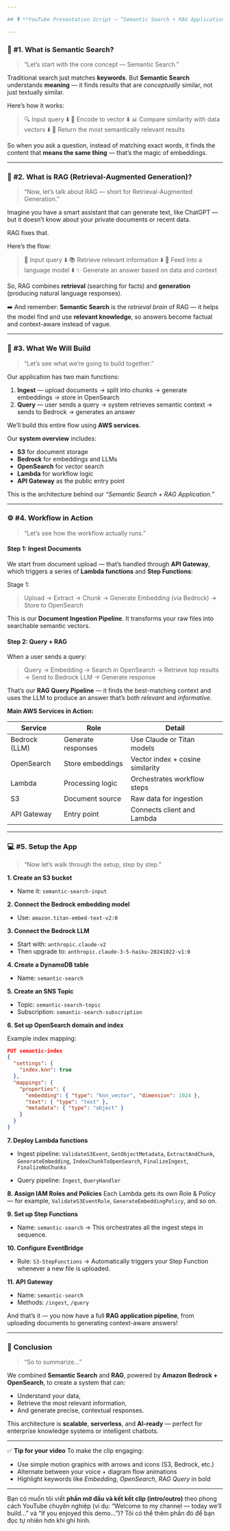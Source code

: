 ```yaml
---

## 🎙️ **YouTube Presentation Script — “Semantic Search + RAG Application (Bedrock + OpenSearch)”**

---
```


### 🧩 **#1. What is Semantic Search?**

> “Let’s start with the core concept — Semantic Search.”

Traditional search just matches **keywords**.
But **Semantic Search** understands **meaning** — it finds results that are *conceptually* similar, not just textually similar.

Here’s how it works:

> 🔍 Input query
> ⬇️
> 🧠 Encode to vector
> ⬇️
> 📊 Compare similarity with data vectors
> ⬇️
> 🎯 Return the most semantically relevant results

So when you ask a question, instead of matching exact words, it finds the content that **means the same thing** — that’s the magic of embeddings.

---

### 🧠 **#2. What is RAG (Retrieval-Augmented Generation)?**

> “Now, let’s talk about RAG — short for Retrieval-Augmented Generation.”

Imagine you have a smart assistant that can generate text, like ChatGPT —
but it doesn’t know about your private documents or recent data.

RAG fixes that.

Here’s the flow:

> 💬 Input query
> ⬇️
> 📚 Retrieve relevant information
> ⬇️
> 🧠 Feed into a language model
> ⬇️
> ✨ Generate an answer based on data and context

So, RAG combines **retrieval** (searching for facts)
and **generation** (producing natural language responses).

➡️ And remember: **Semantic Search** is the *retrieval brain* of RAG —
it helps the model find and use **relevant knowledge**,
so answers become factual and context-aware instead of vague.

---

### 🚀 **#3. What We Will Build**

> “Let’s see what we’re going to build together.”

Our application has two main functions:

1. **Ingest** — upload documents → split into chunks → generate embeddings → store in OpenSearch
2. **Query** — user sends a query → system retrieves semantic context → sends to Bedrock → generates an answer

We’ll build this entire flow using **AWS services**.

Our **system overview** includes:

* **S3** for document storage
* **Bedrock** for embeddings and LLMs
* **OpenSearch** for vector search
* **Lambda** for workflow logic
* **API Gateway** as the public entry point

This is the architecture behind our *“Semantic Search + RAG Application.”*

---

### ⚙️ **#4. Workflow in Action**

> “Let’s see how the workflow actually runs.”

#### **Step 1: Ingest Documents**

We start from document upload — that’s handled through **API Gateway**,
which triggers a series of **Lambda functions** and **Step Functions**:

Stage 1:

> Upload → Extract → Chunk → Generate Embedding (via Bedrock) → Store to OpenSearch

This is our **Document Ingestion Pipeline**.
It transforms your raw files into searchable semantic vectors.

#### **Step 2: Query + RAG**

When a user sends a query:

> Query → Embedding → Search in OpenSearch → Retrieve top results → Send to Bedrock LLM → Generate response

That’s our **RAG Query Pipeline** —
it finds the best-matching context and uses the LLM to produce an answer that’s both *relevant* and *informative*.

**Main AWS Services in Action:**

| Service       | Role               | Detail                           |
| ------------- | ------------------ | -------------------------------- |
| Bedrock (LLM) | Generate responses | Use Claude or Titan models       |
| OpenSearch    | Store embeddings   | Vector index + cosine similarity |
| Lambda        | Processing logic   | Orchestrates workflow steps      |
| S3            | Document source    | Raw data for ingestion           |
| API Gateway   | Entry point        | Connects client and Lambda       |

---

### 💻 **#5. Setup the App**

> “Now let’s walk through the setup, step by step.”

**1. Create an S3 bucket**

* Name it: `semantic-search-input`

**2. Connect the Bedrock embedding model**

* Use: `amazon.titan-embed-text-v2:0`

**3. Connect the Bedrock LLM**

* Start with: `anthropic.claude-v2`
* Then upgrade to: `anthropic.claude-3-5-haiku-20241022-v1:0`

**4. Create a DynamoDB table**

* Name: `semantic-search`

**5. Create an SNS Topic**

* Topic: `semantic-search-topic`
* Subscription: `semantic-search-subscription`

**6. Set up OpenSearch domain and index**

Example index mapping:

```json
PUT semantic-index
{
  "settings": {
    "index.knn": true
  },
  "mappings": {
    "properties": {
      "embedding": { "type": "knn_vector", "dimension": 1024 },
      "text": { "type": "text" },
      "metadata": { "type": "object" }
    }
  }
}
```

**7. Deploy Lambda functions**

* Ingest pipeline:
  `ValidateS3Event`, `GetObjectMetadata`, `ExtractAndChunk`,
  `GenerateEmbedding`, `IndexChunkToOpenSearch`,
  `FinalizeIngest`, `FinalizeNoChunks`

* Query pipeline:
  `Ingest`, `QueryHandler`

**8. Assign IAM Roles and Policies**
Each Lambda gets its own Role & Policy —
for example, `ValidateS3EventRole`, `GenerateEmbeddingPolicy`, and so on.

**9. Set up Step Functions**

* Name: `semantic-search`
  → This orchestrates all the ingest steps in sequence.

**10. Configure EventBridge**

* Rule: `S3-StepFunctions`
  → Automatically triggers your Step Function whenever a new file is uploaded.

**11. API Gateway**

* Name: `semantic-search`
* Methods: `/ingest`, `/query`

And that’s it — you now have a full **RAG application pipeline**,
from uploading documents to generating context-aware answers!

---

### 🎯 **Conclusion**

> “So to summarize…”

We combined **Semantic Search** and **RAG**, powered by **Amazon Bedrock + OpenSearch**,
to create a system that can:

* Understand your data,
* Retrieve the most relevant information,
* And generate precise, contextual responses.

This architecture is **scalable**, **serverless**, and **AI-ready** —
perfect for enterprise knowledge systems or intelligent chatbots.

---

✅ **Tip for your video**
To make the clip engaging:

* Use simple motion graphics with arrows and icons (S3, Bedrock, etc.)
* Alternate between your voice + diagram flow animations
* Highlight keywords like *Embedding*, *OpenSearch*, *RAG Query* in bold

---

Bạn có muốn tôi viết **phần mở đầu và kết kết clip (intro/outro)** theo phong cách YouTube chuyên nghiệp (ví dụ: “Welcome to my channel — today we’ll build…” và “If you enjoyed this demo…”)?
Tôi có thể thêm phần đó để bạn đọc tự nhiên hơn khi ghi hình.
